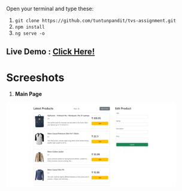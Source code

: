 Open your terminal and type these:

1. `git clone https://github.com/tuntunpandit/tvs-assignment.git`
2. `npm install`
3. `ng serve -o`

## Live Demo : <a href="https://react-crud-tuntunpandit.vercel.app/">Click Here!</a>

# Screeshots

1. **Main Page**
<div>
  <img src="public/assets/home.png" width="90%" title="main">
</div>
